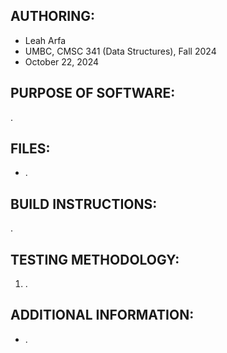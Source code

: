 ## AUTHORING: 
* Leah Arfa
* UMBC, CMSC 341 (Data Structures), Fall 2024
* October 22, 2024

## PURPOSE OF SOFTWARE: 
.

## FILES: 
* .

## BUILD INSTRUCTIONS: 
.

## TESTING METHODOLOGY: 
1.  .

## ADDITIONAL INFORMATION:
* .


